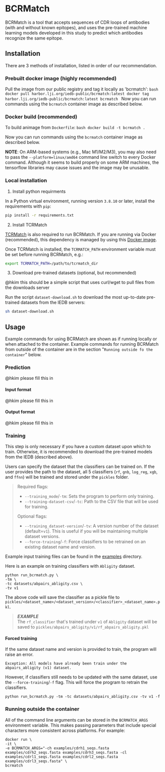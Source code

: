 # BCRMatch

BCRMatch is a tool that accepts sequences of CDR loops of antibodies (with and without known epitopes), and uses the pre-trained machine learning models developed in this study to predict which antibodies recognize the same epitope.

## Installation

There are 3 methods of installation, listed in order of our recommendation.

### Prebuilt docker image (highly recommended)

Pull the image from our public registry and tag it locally as 'bcrmatch':
    ```bash
    docker pull harbor.lji.org/iedb-public/bcrmatch:latest
    docker tag harbor.lji.org/iedb-public/bcrmatch:latest bcrmatch
    ```
Now you can run commands using the ```bcrmatch``` container image as described below.

### Docker build (recommended)

To build animage from `Dockerfile`:
    ```bash
    docker build -t bcrmatch .
    ```

Now you can run commands using the ```bcrmatch``` container image as described below.

**NOTE**: On ARM-based systems (e.g., Mac M1/M2/M3), you may also need to pass the ```--platform=linux/amd64``` command line
switch to every Docker command.  Although it seems to build properly on some ARM machines, the tensorflow libraries may
cause issues and the image may be unusable.

### Local installation

1. Install python requirments

In a Python virtual environment, running version ```3.8.10``` or later, install the requirements with ```pip```:

```bash
pip install -r requirements.txt
```

2. Install TCRMatch

[TCRMatch](https://github.com/IEDB/TCRMatch) is also required to run BCRMatch.  If you are running via Docker (recommended), this dependency is managed by using this [Docker image](https://harbor.lji.org/harbor/projects/5/repositories/iedb-public%2Ftcrmatch/tags/0.1.1).

Once TCRMatch is installed, the ```TCRMATCH_PATH``` environment variable must be set before running BCRMatch, e.g.:

```bash
export TCRMATCH_PATH=/path/to/tcrmatch_dir
```

3. Download pre-trained datasets (optional, but recommended)

@hkim this should be a simple script that uses curl/wget to pull files from the downloads server

Run the script ```dataset-download.sh``` to download the most up-to-date pre-trained datasets from the IEDB servers:

```bash
sh dataset-download.sh
```

## Usage

Example commands for using BCRMatch are shown as if running locally or when attached to the container.  Example commands for running BCRMatch
from outside of the container are in the section "`Running outside fo the container`" below.


### Prediction

@hkim please fill this in

#### Input format

@hkim please fill this in

#### Output format

@hkim please fill this in

### Training

This step is only necessary if you have a custom dataset upon which to train.  Otherwise, it is recommended to download the pre-trained
models from the IEDB (described above).

Users can specify the dataset that the classifiers can be trained on. If the user provides the path to the dataset, all 5 classifiers (`rf`, `gnb`, `log_reg`, `xgb`, and `ffnn`) will be trained and stored under the `pickles` folder.

> Required flags:
> * `--training_mode`/`-tm`: Sets the program to perform only training.
> * `--training-dataset-csv`/`-tc`: Path to the CSV file that will be used for training.
>
> Optional flags:
> * `--training_dataset-version`/`-tv`:  A version number of the dataset (default=`v1`).  This is useful if you will be maintaining multiple dataset versions.
> * `--force-training`/`-f`: Force classifiers to be retrained on an existing dataset name and version.

Example input training files can be found in the [examples](examples) directory.

Here is an example on training classifiers with `Abligity` dataset.
```
python run_bcrmatch.py \
-tm \
-tc datasets/abpairs_abligity.csv \
-tv v1
```

The above code will save the classifier as a pickle file to `pickles/<dataset_name>/<dataset_version>/<classifier>_<dataset_name>.pkl`.
> **_EXAMPLE_**<br>
> The `rf_classifier` that's trained under `v1` of `Abligity` dataset will be saved to `pickles/abpairs_abligity/v1/rf_abpairs_abligity.pkl`

#### Forced training
If the same dataset name and version is provided to train, the program will raise an error.
```
Exception: All models have already been train under the abpairs_abligity (v1) dataset.
```

However, if classifiers still needs to be updated with the same dataset, use the `--force-training`/`-f` flag.
This will force the program to retrain the classifiers.
```
python run_bcrmatch.py -tm -tc datasets/abpairs_abligity.csv -tv v1 -f
```

### Running outside the container

All of the command line arguments can be stored in the ```BCRMATCH_ARGS``` environment variable.
This makes passing parameters that include special characters more consistent across platforms. For
example:

```
docker run \
-it \
-e BCRMATCH_ARGS="-ch examples/cdrh1_seqs.fasta examples/cdrh2_seqs.fasta examples/cdrh3_seqs.fasta -cl examples/cdrl1_seqs.fasta examples/cdrl2_seqs.fasta examples/cdrl3_seqs.fasta" \
bcrmatch
```
